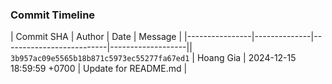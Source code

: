 ### Commit Timeline

| Commit SHA     | Author       | Date                     | Message           |
|----------------|--------------|--------------------------|-------------------|| `3b957ac09e5565b18b871c5973ec55277fa67ed1` | Hoang Gia | 2024-12-15 18:59:59 +0700 | Update for README.md |
